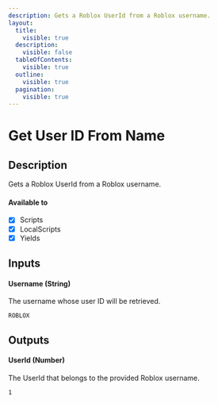 ```yaml
---
description: Gets a Roblox UserId from a Roblox username.
layout:
  title:
    visible: true
  description:
    visible: false
  tableOfContents:
    visible: true
  outline:
    visible: true
  pagination:
    visible: true
---
```


# Get User ID From Name

## Description

Gets a Roblox UserId from a Roblox username.

#### Available to

* [x] Scripts
* [x] LocalScripts
* [x] Yields

## Inputs

#### Username (String)

The username whose user ID will be retrieved.

```
ROBLOX
```

## Outputs

#### UserId (Number)

The UserId that belongs to the provided Roblox username.

```
1
```
